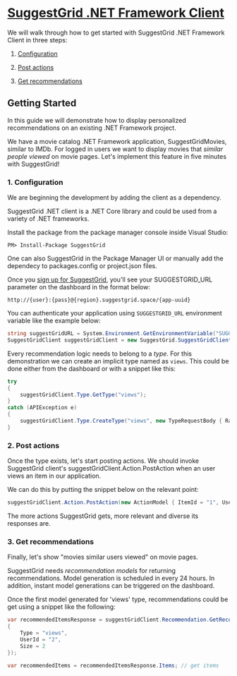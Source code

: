 # [ SuggestGrid .NET Framework Client ]( http://www.github.com/suggestgrid/suggestgrid-net )

We will walk through how to get started with SuggestGrid .NET Framework Client in three steps:
    
1. [Configuration](#1-configuration)
    
2. [Post actions](#2-post-actions)
    
3. [Get recommendations](#3-get-recommendations)

## Getting Started

In this guide we will demonstrate how to display personalized recommendations on an existing .NET Framework project.

We have a movie catalog .NET Framework application, SuggestGridMovies, similar to IMDb.
For logged in users we want to display movies that *similar people viewed* on movie pages.
Let's implement this feature in five minutes with SuggestGrid!

### 1. Configuration

We are beginning the development by adding the client as a dependency.

SuggestGrid .NET client is a .NET Core library and could be used from a variety of .NET frameworks.

Install the package from the package manager console inside Visual Studio:

```
PM> Install-Package SuggestGrid
```

One can also SuggestGrid in the Package Manager UI or manually add the dependecy to packages.config or project.json files.



Once you [sign up for SuggestGrid](https://dashboard.suggestgrid.com/users/sign_up), you'll see your SUGGESTGRID_URL parameter on the dashboard in the format below:

`http://{user}:{pass}@{region}.suggestgrid.space/{app-uuid}`

You can authenticate your application using `SUGGESTGRID_URL` environment variable like the example below:

```csharp
string suggestGridURL = System.Environment.GetEnvironmentVariable("SUGGESTGRID_URL");
SuggestGridClient suggestGridClient = new SuggestGrid.SuggestGridClient(suggestGridURL);
```


Every recommendation logic needs to belong to a *type*.
For this demonstration we can create an implicit type named as `views`.
This could be done either from the dashboard or with a snippet like this:

```csharp
try
{
    suggestGridClient.Type.GetType("views");
}
catch (APIException e)
{
    suggestGridClient.Type.CreateType("views", new TypeRequestBody { Rating = "implicit" });
}
```



### 2. Post actions

Once the type exists, let's start posting actions.
We should invoke SuggestGrid client's suggestGridClient.Action.PostAction when an user views an item in our application.

We can do this by putting the snippet below on the relevant point:

```csharp
suggestGridClient.Action.PostAction(new ActionModel { ItemId = "1", UserId = "2" });
```


The more actions SuggestGrid gets, more relevant and diverse its responses are.


### 3. Get recommendations

Finally, let's show "movies similar users viewed" on movie pages.

SuggestGrid needs *recommendation models* for returning recommendations.
Model generation is scheduled in every 24 hours.
In addition, instant model generations can be triggered on the dashboard.

Once the first model generated for 'views' type, recommendations could be get using a snippet like the following:

```csharp
var recommendedItemsResponse = suggestGridClient.Recommendation.GetRecommendedItems(new GetRecommendedItemsBody
{
    Type = "views",
    UserId = "2",
    Size = 2
});

var recommendedItems = recommendedItemsResponse.Items; // get items
```
